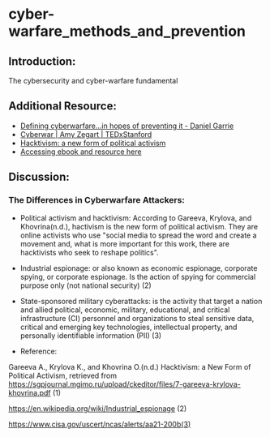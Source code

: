 # cyber-warfare_methods_and_prevention

## Introduction:
The cybersecurity and cyber-warfare fundamental

## Additional Resource:
- [Defining cyberwarfare...in hopes of preventing it - Daniel Garrie](https://www.youtube.com/watch?v=ZVoDwtyvDJc)
- [Cyberwar | Amy Zegart | TEDxStanford](https://www.youtube.com/watch?v=JSWPoeBLFyQ)
- [Hacktivism: a new form of political activism](https://sgpjournal.mgimo.ru/upload/ckeditor/files/7-gareeva-krylova-khovrina.pdf)
- [Accessing ebook and resource here](https://www2.jblearning.com/my-account/dashboard/products)

## Discussion:
### The Differences in Cyberwarfare Attackers:

- Political activism and hacktivism: According to Gareeva, Krylova, and Khovrina(n.d.), hactivism is the new form of 
political activism. They are online activists who use "social media to spread the word and create a
movement and, what is more important for this work, there are hacktivists who seek to reshape politics".

- Industrial espionage: or also known as economic espionage, corporate spying, or corporate espionage. Is the action of
spying for commercial purpose only (not national security) (2)

- State-sponsored military cyberattacks: is the activity that target a nation and allied political, economic, military, 
educational, and critical infrastructure (CI) personnel and organizations to steal sensitive data, critical and emerging 
key technologies, intellectual property, and personally identifiable information (PII) (3)

- Reference:

Gareeva A., Krylova K., and Khovrina O.(n.d.) Hacktivism: a New Form of Political Activism, retrieved from 
https://sgpjournal.mgimo.ru/upload/ckeditor/files/7-gareeva-krylova-khovrina.pdf (1)

https://en.wikipedia.org/wiki/Industrial_espionage (2)

https://www.cisa.gov/uscert/ncas/alerts/aa21-200b(3)